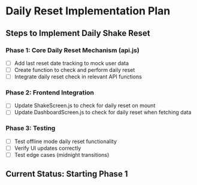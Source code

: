 # Daily Reset Implementation Plan

## Steps to Implement Daily Shake Reset

### Phase 1: Core Daily Reset Mechanism (api.js)
- [ ] Add last reset date tracking to mock user data
- [ ] Create function to check and perform daily reset
- [ ] Integrate daily reset check in relevant API functions

### Phase 2: Frontend Integration
- [ ] Update ShakeScreen.js to check for daily reset on mount
- [ ] Update DashboardScreen.js to check for daily reset when fetching data

### Phase 3: Testing
- [ ] Test offline mode daily reset functionality
- [ ] Verify UI updates correctly
- [ ] Test edge cases (midnight transitions)

## Current Status: Starting Phase 1
